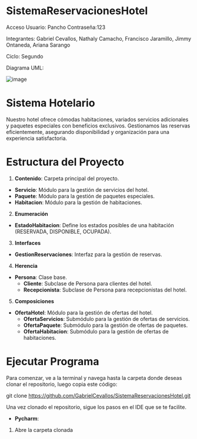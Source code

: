 # SistemaReservacionesHotel
Acceso
Usuario: Pancho
Contraseña:123

Integrantes:
Gabriel Cevallos, Nathaly Camacho, Francisco Jaramillo, Jimmy Ontaneda, Ariana Sarango

Ciclo: Segundo

Diagrama UML:

![image](https://github.com/GabrielCevallos/SistemaReservacionesHotel/assets/166523819/b228f6c6-e0d3-42fd-b716-f16eab245022)

# Sistema Hotelario

Nuestro hotel ofrece cómodas habitaciones, variados servicios adicionales y paquetes especiales con beneficios exclusivos. Gestionamos las reservas eficientemente, asegurando disponibilidad y organización para una experiencia satisfactoria.

# Estructura del Proyecto

1. **Contenido**: Carpeta principal del proyecto.
  - **Servicio**: Módulo para la gestión de servicios del hotel.
  - **Paquete**: Módulo para la gestión de paquetes especiales.
  - **Habitacion**: Módulo para la gestión de habitaciones.
  
2. **Enumeración**
  - **EstadoHabitacion**: Define los estados posibles de una habitación (RESERVADA, DISPONIBLE, OCUPADA).

3. **Interfaces**
  - **GestionReservaciones**: Interfaz para la gestión de reservas.

4. **Herencia**
  - **Persona**: Clase base.
    - **Cliente**: Subclase de Persona para clientes del hotel.
    - **Recepcionista**: Subclase de Persona para recepcionistas del hotel.
5. **Composiciones**
  - **OfertaHotel**: Módulo para la gestión de ofertas del hotel.
    - **OfertaServicios**: Submódulo para la gestión de ofertas de servicios.
    - **OfertaPaquete**: Submódulo para la gestión de ofertas de paquetes.
    - **OfertaHabitacion**: Submódulo para la gestión de ofertas de habitaciones.

# Ejecutar Programa

Para comenzar, ve a la terminal y navega hasta la carpeta donde deseas clonar el repositorio, luego copia este código:

git clone https://github.com/GabrielCevallos/SistemaReservacionesHotel.git 

Una vez clonado el repositorio, sigue los pasos en el IDE que se te facilite.

- **Pycharm**:

1. Abre la carpeta clonada
